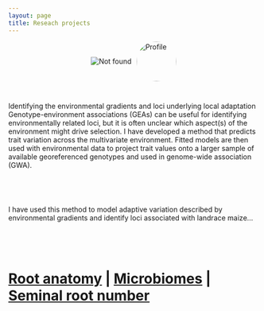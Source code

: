 ```yaml
---
layout: page
title: Reseach projects 
---
```

<div style="display: flex; align-items: center; justify-content: center; gap: 10px; flex-wrap: wrap;">
  <img src="{{ 'assets/img/404-southpark.jpg' | relative_url }}" alt="Not found" />
  <img src="" alt="Profile" style="width: 80px; height: auto; border-radius: 50%;">

  <br>Identifying the environmental gradients and loci underlying local adaptation
Genotype-environment associations (GEAs) can be useful for identifying environmentally 
related loci, but it is often unclear which aspect(s) of the environment might drive 
selection. I have developed a method that predicts trait variation across the multivariate 
environment. Fitted models are then used with environmental data to project trait values onto 
a larger sample of available georeferenced genotypes and used in genome-wide association (GWA).<br><br>

<br>I have used this method to model adaptive variation described by environmental gradients and identify 
loci associated with landrace maize…<br>
<div class="text-center">
  <h1>
<br>
<a href="https://onlinelibrary.wiley.com/doi/10.1111/eva.13673">Root anatomy</a> |
<a href="https://www.nature.com/articles/s41477-024-01654-7">Microbiomes</a> |
<a href="https://www.nature.com/articles/s41588-024-01761-3">Seminal root number</a>
</div>

